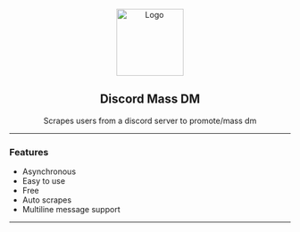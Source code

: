 <br/>
<div align="center">
  <a href="https://github.com/Abr4444/Tools">
    <img src="https://i.imgur.com/9l4pHEN.png" alt="Logo" width="120" height="120">
  </a>
  
  <h2 align="center">Discord Mass DM</h3>

  <p align="center">
    Scrapes users from a discord server to promote/mass dm
  </p>
</div>
  
---------------------------------------

### Features
* Asynchronous
* Easy to use
* Free
* Auto scrapes
* Multiline message support

---------------------------------------
